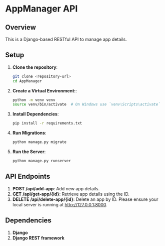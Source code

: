 # AppManager API

## Overview

This is a Django-based RESTful API to manage app details.

## Setup

1. **Clone the repository**:
   ```bash
   git clone <repository-url>
   cd AppManager

2. **Create a Virtual Environment:**:
    ```bash
    python -m venv venv
    source venv/bin/activate  # On Windows use `venv\Scripts\activate`

3. **Install Dependencies**:
    ```bash
    pip install -r requirements.txt

4. **Run Migrations**:
    ```bash
    python manage.py migrate

5. **Run the Server**:
    ```bash
    python manage.py runserver

## API Endpoints

1. **POST /api/add-app**: Add new app details.
2. **GET /api/get-app/{id}**: Retrieve app details using the ID.
3. **DELETE /api/delete-app/{id}**: Delete an app by ID.
Please ensure your local server is running at http://127.0.0.1:8000.

## Dependencies
1. **Django**
2. **Django REST framework**
